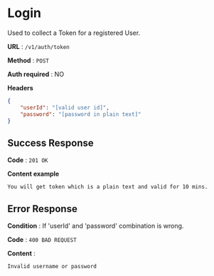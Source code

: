 # Login

Used to collect a Token for a registered User.

**URL** : `/v1/auth/token`

**Method** : `POST`

**Auth required** : NO

**Headers**

```json
{
    "userId": "[valid user id]",
    "password": "[password in plain text]"
}
```

## Success Response

**Code** : `201 OK`

**Content example**

```data
You will get token which is a plain text and valid for 10 mins.
```

## Error Response

**Condition** : If 'userId' and 'password' combination is wrong.

**Code** : `400 BAD REQUEST`

**Content** :

```Data
Invalid username or password
```
